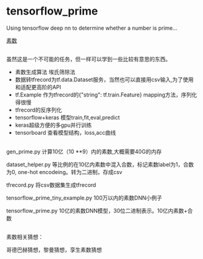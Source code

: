 # tensorflow_prime
Using tensorflow deep nn to determine whether a number is prime...

[素数](https://github.com/wangruichens/notes/blob/master/prime%20number/prime.pdf)

##

虽然这是一个不可能的任务，但一样可以学到一些比较有意思的东西。

* 素数生成算法 埃氏筛除法
* 数据转tfrecord为tf.data.Dataset服务，当然也可以直接用csv输入,为了使用和适配更高阶的API
* tf.Example 作为tfrecord的{"string": tf.train.Feature} mapping方法，序列化得很慢
* tfrecord的反序列化
* tensorflow+keras 模型train,fit,eval,predict
* keras超级方便的多gpu并行训练
* tensorboard 查看模型结构，loss,acc曲线

##

gen_prime.py 计算10亿（10 **9）内的素数,大概需要40G的内存

dataset_helper.py 等比例的在10亿内素数中混入合数，标记素数label为1，合数为0, one-hot encodeing。转为二进制，存成csv

tfrecord.py 将csv数据集生成tfrecord

tensorflow_prime_tiny_example.py 100万以内的素数DNN小例子

tensorflow_prime.py 10亿的素数DNN模型，30位二进制表示。10亿内素数+合数

##
素数相关猜想：

哥德巴赫猜想，黎曼猜想，孪生素数猜想